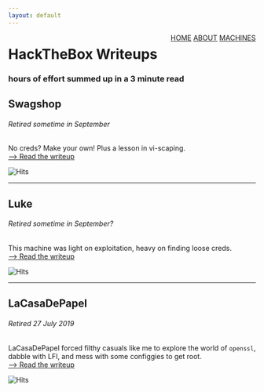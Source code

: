 ```yaml
---
layout: default
---
```

<html>
<div class="topnav">  
  <div style="float:right">
    <a href="https://yaboygmoney.github.io/htb/index.html">HOME</a>
    <a href="https://yaboygmoney.github.io/htb/about.html">ABOUT</a>
    <a href="https://yaboygmoney.github.io/htb/machines.html">MACHINES</a>
  </div>
</div>
</html>

# HackTheBox Writeups
### hours of effort summed up in a 3 minute read

## Swagshop
###### Retired sometime in September
No creds? Make your own! Plus a lesson in vi-scaping.<BR>
[--> Read the writeup](https://yaboygmoney.github.io/htb/swagshop.html)
  
![Hits](https://hitcounter.pythonanywhere.com/count/tag.svg?url=https%3A%2F%2Fyaboygmoney.github.io%2Fhtb%2Fswagshop.html)

---


## Luke
###### Retired sometime in September?
This machine was light on exploitation, heavy on finding loose creds.<BR>
[--> Read the writeup](https://yaboygmoney.github.io/htb/luke.html)
  
![Hits](https://hitcounter.pythonanywhere.com/count/tag.svg?url=https%3A%2F%2Fyaboygmoney.github.io%2Fhtb%2Fluke.html)  

---

## LaCasaDePapel
###### Retired 27 July 2019
LaCasaDePapel forced filthy casuals like me to explore the world of `openssl`, dabble with LFI, and mess with some configgies to get root.<BR>
[--> Read the writeup](https://yaboygmoney.github.io/htb/lcdp.html)
  
![Hits](https://hitcounter.pythonanywhere.com/count/tag.svg?url=https%3A%2F%2Fyaboygmoney.github.io%2Fhtb%2Flcdp.html)
